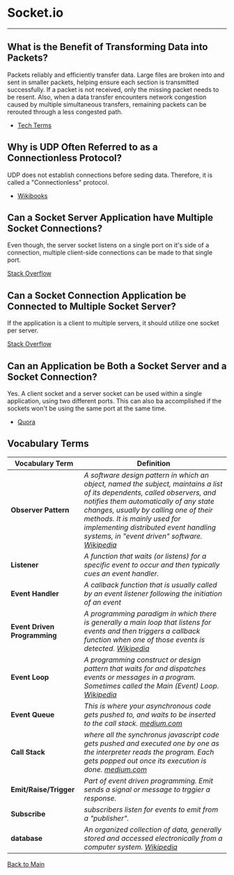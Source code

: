 # Socket.io
---

## What is the Benefit of Transforming Data into Packets?

Packets reliably and efficiently transfer data. Large files are broken into and sent in smaller packets, helping ensure each section is transmitted successfully. If a packet is not received, only the missing packet needs to be resent. Also, when a data transfer encounters network congestion caused by multiple simultaneous transfers, remaining packets can be rerouted through a less congested path.

- [Tech Terms](https://techterms.com/definition/packet)

## Why is UDP Often Referred to as a Connectionless Protocol?

UDP does not establish connections before seding data. Therefore, it is called a "Connectionless" protocol.

- [Wikibooks](https://en.wikibooks.org/wiki/Communication_Networks/TCP_and_UDP_Protocols/UDP)

## Can a Socket Server Application have Multiple Socket Connections?

Even though, the server socket listens on a single port on it's side of a connection, multiple client-side connections can be made to that single port.

[Stack Overflow](https://stackoverflow.com/questions/11129212/tcp-can-two-different-sockets-share-a-port)

## Can a Socket Connection Application be Connected to Multiple Socket Server?

If the application is a client to multiple servers, it should utilize one socket per server. 

[Stack Overflow](https://stackoverflow.com/questions/5402019/connecting-to-multiple-servers-from-a-single-client-socket-c)

## Can an Application be Both a Socket Server and a Socket Connection?

Yes. A client socket and a server socket can be used within a single application, using two different ports. This can also ba accomplished if the sockets won't be using the same port at the same time.

- [Quora](https://www.quora.com/Can-you-make-a-client-socket-and-a-server-socket-in-one)

## Vocabulary Terms
| **Vocabulary Term** | **Definition** |
| --- | --- |
| **Observer Pattern** | *A software design pattern in which an object, named the subject, maintains a list of its dependents, called observers, and notifies them automatically of any state changes, usually by calling one of their methods. It is mainly used for implementing distributed event handling systems, in "event driven" software.* [*Wikipedia*](https://en.wikipedia.org/wiki/Observer_pattern) |
| **Listener** | *A function that waits (or listens) for a specific event to occur and then typically cues an event handler.* |
| **Event Handler** | *A callback function that is usually called by an event listener following the initiation of an event* |
| **Event Driven Programming** | *A programming paradigm in which there is generally a main loop that listens for events and then triggers a callback function when one of those events is detected.* [*Wikipedia*](https://en.wikipedia.org/wiki/Event_driven_programming) |
| **Event Loop** | *A programming construct or design pattern that waits for and dispatches events or messages in a program. Sometimes called the Main (Event) Loop.* [*Wikipedia*](https://en.wikipedia.org/wiki/Event_loop) |
| **Event Queue** | *This is where your asynchronous code gets pushed to, and waits to be inserted to the call stack.* [*medium.com*](https://medium.com/@Rahulx1/understanding-event-loop-call-stack-event-job-queue-in-javascript-63dcd2c71ecd) |
| **Call Stack** | *where all the synchronus javascript code gets pushed and executed one by one as the interpreter reads the program. Each gets popped out once its execution is done.* [*medium.com*](https://medium.com/@Rahulx1/understanding-event-loop-call-stack-event-job-queue-in-javascript-63dcd2c71ecd) |
| **Emit/Raise/Trigger** | *Part of event driven programming. Emit sends a signal or message to trggier a response.* |
| **Subscribe** | *subscribers listen for events to emit from a "publisher".* |
| **database** | *An organized collection of data, generally stored and accessed electronically from a computer system.* [*Wikipedia*](https://en.wikipedia.org/wiki/Database) |

[Back to Main](../README.md)